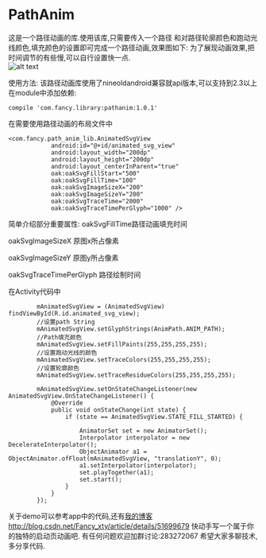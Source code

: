 # PathAnim
这是一个路径动画的库.使用该库,只需要传入一个路径 和对路径轮廓颜色和跑动光线颜色,填充颜色的设置即可完成一个路径动画,效果图如下:
为了展现动画效果,把时间调节的有些慢,可以自行设置快一点.
<br/>
![alt text](https://raw.githubusercontent.com/sunflowerseat/PathAnim/master/preview/startpage-anim.gif "Title")

使用方法:
该路径动画库使用了nineoldandroid兼容就api版本,可以支持到2.3以上
在module中添加依赖:
```
compile 'com.fancy.library:pathanim:1.0.1'
```
在需要使用路径动画的布局文件中
```
<com.fancy.path_anim_lib.AnimatedSvgView
            android:id="@+id/animated_svg_view"
            android:layout_width="200dp"
            android:layout_height="200dp"
            android:layout_centerInParent="true"
            oak:oakSvgFillStart="500"
            oak:oakSvgFillTime="100"
            oak:oakSvgImageSizeX="200"
            oak:oakSvgImageSizeY="200"
            oak:oakSvgTraceTime="2000"
            oak:oakSvgTraceTimePerGlyph="1000" />
```
简单介绍部分重要属性:
oakSvgFillTime路径动画填充时间

oakSvgImageSizeX 原图x所占像素

oakSvgImageSizeY 原图y所占像素

oakSvgTraceTimePerGlyph 路径绘制时间

在Activity代码中
```
        mAnimatedSvgView = (AnimatedSvgView) findViewById(R.id.animated_svg_view);
        //设置path String
        mAnimatedSvgView.setGlyphStrings(AnimPath.ANIM_PATH);
        //Path填充颜色
        mAnimatedSvgView.setFillPaints(255,255,255,255);
        //设置跑动光线的颜色
        mAnimatedSvgView.setTraceColors(255,255,255,255);
        //设置轮廓颜色
        mAnimatedSvgView.setTraceResidueColors(255,255,255,255);

        mAnimatedSvgView.setOnStateChangeListener(new AnimatedSvgView.OnStateChangeListener() {
            @Override
            public void onStateChange(int state) {
                if (state == AnimatedSvgView.STATE_FILL_STARTED) {

                    AnimatorSet set = new AnimatorSet();
                    Interpolator interpolator = new DecelerateInterpolator();
                    ObjectAnimator a1 = ObjectAnimator.ofFloat(mAnimatedSvgView, "translationY", 0);
                    a1.setInterpolator(interpolator);
                    set.playTogether(a1);
                    set.start();
                }
            }
        });
```

关于demo可以参考app中的代码,还有[我的博客](http://blog.csdn.net/Fancy_xty/article/details/51699679 "Title")
http://blog.csdn.net/Fancy_xty/article/details/51699679
快动手写一个属于你的独特的启动页动画吧.
有任何问题欢迎加群讨论:283272067
希望大家多聊技术,多分享代码.

